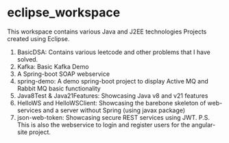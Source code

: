 # eclipse_workspace
This workspace contains various Java and J2EE technologies Projects created using Eclipse.
1. BasicDSA: Contains various leetcode and other problems that I have solved.
2. Kafka: Basic Kafka Demo
3. A Spring-boot SOAP webservice
4. spring-demo: A demo spring-boot project to display Active MQ and Rabbit MQ basic functionality
5. Java8Test & Java21Features: Showcasing Java v8 and v21 features
6. HelloWS and HelloWSClient: Showcasing the barebone skeleton of web-services and a server without Spring (using javax package)
7. json-web-token: Showcasing secure REST services using JWT. P.S. This is also the webservice to login and register users for the angular-site project.
